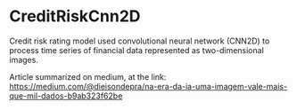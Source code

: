 # CreditRiskCnn2D
Credit risk rating model used convolutional neural network (CNN2D) to process time series of financial data represented as two-dimensional images.

Article summarized on medium, at the link: https://medium.com/@dieisondepra/na-era-da-ia-uma-imagem-vale-mais-que-mil-dados-b9ab323f62be
